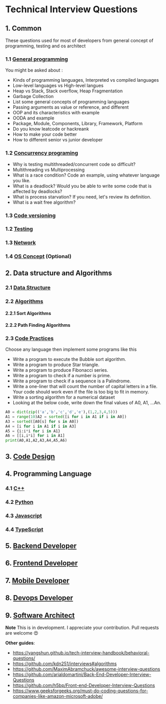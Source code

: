 # Technical Interview Questions

## 1. Common

These questions used for most of developers from general concept of programming, testing and os architect

### 1.1 [General programming](./common/general/README.md)

You might be asked about :

* Kinds of programming languages, Interpreted vs compiled languages
* Low-level languages vs High-level langues
* Heap vs Stack, Stack overflow, Heap Fragmentation
* Garbage Collection
* List some general concepts of programming languages
* Passing arguments as value or reference, and different
* OOP and its characteristics with example
* OODA and example
* Package, Module, Components, Library, Framework, Platform
* Do you know leatcode or hackreank
* How to make your code better
* How to different senior vs junior developer

### 1.2 [Concurrency programing](./common/concurrent/README.md)

* Why is testing multithreaded/concurrent code so difficult?
* Multithreading vs Multiprocessing
* What is a race condition? Code an example, using whatever language you like.
* What is a deadlock? Would you be able to write some code that is affected by deadlocks?
* What is process starvation? If you need, let's review its definition.
* What is a wait free algorithm?

### 1.3 [Code versioning](./common/versioning/README.md)

### 1.2 [Testing](./common/testing/README.md)

### 1.3 [Network](./common/network/README.md)

### 1.4 [OS Concept](./common/os/README.md) (Optional)

## 2. Data structure and Algorithms

### 2.1 [Data Structure](./data-structure/README.md)

### 2.2 [Algorithms](./algorithms/README.md)

#### 2.2.1 Sort Algorithms

#### 2.2.2 Path Finding Algorithms

### 2.3 [Code Practices](code_practices/README.md)

Choose any language then implement some programs like this

* Write a program to execute the Bubble sort algorithm.
* Write a program to produce Star triangle.
* Write a program to produce Fibonacci series.
* Write a program to check if a number is prime.
* Write a program to check if a sequence is a Palindrome.
* Write a one-liner that will count the number of capital letters in a file. Your code should work even if the file is too big to fit in memory.
* Write a sorting algorithm for a numerical dataset
* Looking at the below code, write down the final values of A0, A1, …An.

```python
A0 = dict(zip(('a','b','c','d','e'),(1,2,3,4,5)))
A1 = range(10)A2 = sorted([i for i in A1 if i in A0])
A3 = sorted([A0[s] for s in A0])
A4 = [i for i in A1 if i in A3]
A5 = {i:i*i for i in A1}
A6 = [[i,i*i] for i in A1]
print(A0,A1,A2,A3,A4,A5,A6)
```

## 3. [Code Design](design/README.md)

## 4. Programming Language

### 4.1 [C++](./languages/c++/README.md)

### 4.2 [Python](./languages/python/README.md)

### 4.3 [Javascript](./languages/javascript/README.md)

### 4.4 [TypeScript](./languages/typescript/README.md)

## 5. [Backend Developer](./backend/README.md)

## 6. [Frontend Developer](./frontend/README.md)

## 7. [Mobile Developer](./mobile/README.md)

## 8. [Devops Developer](./devops/README.md)

## 9. [Software Architect](./architect/README.md)

**Note** This is in development. I appreciate your contribution. Pull requests are welcome :heart_eyes:

**Other guides**:
- https://yangshun.github.io/tech-interview-handbook/behavioral-questions/
- https://github.com/kdn251/interviews#algorithms
- https://github.com/MaximAbramchuck/awesome-interview-questions
- https://github.com/arialdomartini/Back-End-Developer-Interview-Questions
- https://github.com/h5bp/Front-end-Developer-Interview-Questions
- https://www.geeksforgeeks.org/must-do-coding-questions-for-companies-like-amazon-microsoft-adobe/